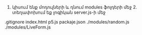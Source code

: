1. կիսում ենք մոդուլների և դնում modules ֆոլդերի մեջ
2․ տեղափոխում եք լոգիկան server.js-ի մեջ


.gitignore
index.html
p5.js
packaje.json
./modules/random.js
./modules/LiveForm.js
